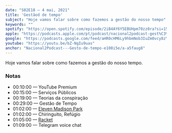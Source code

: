 ```yaml
---
date: "S02E18 — 4 mai, 2021"
title: 'Gestãod de tempo'
subject: "Hoje vamos falar sobre como fazemos a gestão do nosso tempo"
keywords: ""
spotify: "https://open.spotify.com/episode/2iB4AY6Y5EBUHpm70zz0ra?si=15d2515aa70240c7"
apple: "https://podcasts.apple.com/pt/podcast/nacional2podcast-gest%C3%A3o-de-tempo/id1537010164?i=1000520138356&l=en"
google: "https://podcasts.google.com/feed/aHR0cHM6Ly9hbmNob3IuZm0vcy8zYzVjOWFjYy9wb2RjYXN0L3Jzcw/episode/MTNjNmQ5YWItMGIwNC00MDliLWIwMzctMzRlNzM0ZTRjZjAy"
youtube: "https://youtu.be/bZ-NgIu9uas"
anchor: "Nacional2Podcast---Gesto-de-tempo-e108i5e/a-a5faug8"
---
```


Hoje vamos falar sobre como fazemos a gestão do nosso tempo.

### Notas

* 00:10:00​ — YouTube Premium
* 00:15:00​ — Serviços Públicos
* 00:19:00​ — Teorias da conspiração
* 00:29:00​ — Gestão de Tempo
* 01:02:00​ — [Eleven Madison Park](https://www.grubstreet.com/2021/05/eleven-madison-parks-new-menu-plant-based.html)
* 01:02:00​ — Chiringuito, Refúgio
* 01:05:00​ — [Racket](https://racket.com)
* 01:09:00​ — Telegram voice chat
